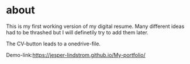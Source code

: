 # about

This is my first working version of my digital resume.
Many different ideas had to be thrashed but I will definetily try to add them later.

The CV-button leads to a onedrive-file.

Demo-link:https://jesper-lindstrom.github.io/My-portfolio/
